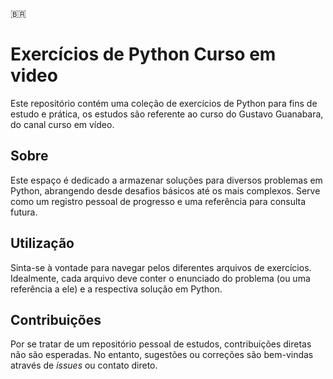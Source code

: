 🇧🇷
# Exercícios de Python Curso em video

Este repositório contém uma coleção de exercícios de Python para fins de estudo e prática, os estudos são referente ao curso do Gustavo Guanabara, do canal curso em vídeo.

## Sobre

Este espaço é dedicado a armazenar soluções para diversos problemas em Python, abrangendo desde desafios básicos até os mais complexos. Serve como um registro pessoal de progresso e uma referência para consulta futura.

## Utilização

Sinta-se à vontade para navegar pelos diferentes arquivos de exercícios. Idealmente, cada arquivo deve conter o enunciado do problema (ou uma referência a ele) e a respectiva solução em Python.

## Contribuições

Por se tratar de um repositório pessoal de estudos, contribuições diretas não são esperadas. No entanto, sugestões ou correções são bem-vindas através de *issues* ou contato direto.
